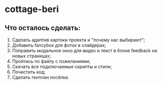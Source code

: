 # cottage-beri

## Что осталось сделать:
1. Сделать адаптив картоки проекта и "почему нас выбирают";
2. Добавить fancybox для фоток в слайдерах;
3. Поправить модальное окно для видео и текст в блоке feedback на новых страницах;
4. Пройтись по файлу с пожеланиями;
5. Скачать все подключаемые скрипты и стили;
6. Почистить код;
7. Сделать генплан посёлка.